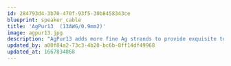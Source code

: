 ```yaml
---
id: 284793d4-3b70-470f-93f5-30b8458343ce
blueprint: speaker_cable
title: 'AgPur13  (13AWG/0.9mm2)'
image: agpur13.jpg
description: "AgPur13 adds more fine Ag strands to provide exquisite top octave air and clarity for high sensitivity speakers at even long runs, as well average loads at short-to-moderate lengths. It's perfect for highest res jumpers for all loads too, or close-sitting monoblocks."
updated_by: a00f84a2-73c3-4b20-bc6b-8ff14df49968
updated_at: 1667834868
---
```

